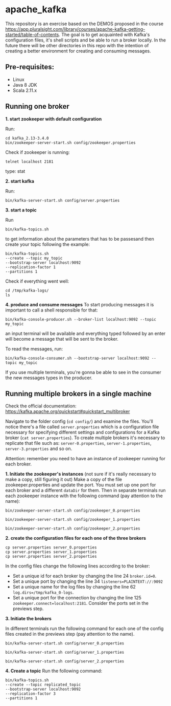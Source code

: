 # apache_kafka

This repository is an exercise based on the DEMOS proposed in the course https://app.pluralsight.com/library/courses/apache-kafka-getting-started/table-of-contents. The goal is to get acquainted with Kafka's configuration files, it's shell scripts and be able to run a broker locally. In the future there will be other directories in this repo with the intention of creating a better environment for creating and consuming messages. 

## Pre-requisites:
- Linux
- Java 8 JDK
- Scala 2.11.x


## Running one broker
**1. start zookeeper with default configuration**

Run:
````
cd kafka_2.13-3.4.0
bin/zookeeper-server-start.sh config/zookeeper.properties
````
Check if zookeeper is running:

````
telnet localhost 2181
````
type: stat

**2. start kafka**

Run: 
````
bin/kafka-server-start.sh config/server.properties
````

**3. start a topic**

Run
````
bin/kafka-topics.sh
````

to get information about the parameters that has to be passesand then create your topic following the example:

````
bin/kafka-topics.sh 
--create --topic my_topic 
--bootstrap-server localhost:9092 
--replication-factor 1 
--partitions 1
````
Check if everything went well:

````
cd /tmp/kafka-logs/
ls
````

**4. produce and consume messages**
To start producing messages it is important to call a shell responsible for that: 
````
bin/kafka-console-producer.sh --broker-list localhost:9092 --topic my_topic
````
an input terminal will be available and everything typed followed by an enter will become a message that will be sent to the broker.

To read the messages, run:
````
bin/kafka-console-consumer.sh --bootstrap-server localhost:9092 --topic my_topic
````
If you use multiple terminals, you're gonna be able to see in the consumer the new messages types in the producer.

## Running multiple brokers in a single machine

Check the official documentation: https://kafka.apache.org/quickstart#quickstart_multibroker

Navigate to the folder config (`cd config/`) and examine the files. You'll notice there's a file called `server.properties` which is a configuration file necessary for specifying different settings and configurations for a Kafka broker (`cat server.properties`). 
To create multiple brokers it's necessary to replicate that file such as: `server-0.properties`, `server-1.properties`, `server-3.properties` and so on.

Attention: remember you need to have an instance of zookeeper running for each broker. 


**1. Initiate the zookeeper's instances**
(not sure if it's really necessary to make a copy, still figuring it out) 
Make a copy of the file zookeeper.properties and update the port. You must set up one port for each broker and a different `dataDir` for them. Then in separate terminals run each zookeeper instance with the following command (pay attention to the name):

````
bin/zookeeper-server-start.sh config/zookeeper_0.properties
````

````
bin/zookeeper-server-start.sh config/zookeeper_1.properties
````

````
bin/zookeeper-server-start.sh config/zookeeper_2.properties
````

**2. create the configuration files for each one of the three brokers**
````
cp server.properties server_0.properties
cp server.properties server_1.properties
cp server.properties server_2.properties
````

In the config files change the following lines according to the broker: 

- Set a unique id for each broker by changing the line 24 `broker.id=0`.
- Set a unique port by changing the line 34 `listeners=PLAINTEXT://:9092`
- Set a unique name for the log files by changing the line 62 `log.dirs=/tmp/kafka_0-logs`.
- Set a unique port for the connection by changing the line 125 `zookeeper.connect=localhost:2181`. Consider the ports set in the previews step. 

**3. Initiate the brokers**

In different terminals run the following command for each one of the config files created in the previews step (pay attention to the name).
````
bin/kafka-server-start.sh config/server_0.properties
````
````
bin/kafka-server-start.sh config/server_1.properties
````
````
bin/kafka-server-start.sh config/server_2.properties
````
**4. Create a topic**
Run the following command:
````
bin/kafka-topics.sh 
--create --topic replicated_topic 
--bootstrap-server localhost:9092 
--replication-factor 3 
--partitions 1
````
